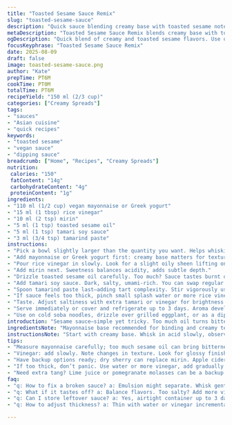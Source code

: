 ```yaml
---
title: "Toasted Sesame Sauce Remix"
slug: "toasted-sesame-sauce"
description: "Quick sauce blending creamy base with toasted sesame notes, brightened by rice vinegar, with a subtle umami twist from tamari and tamarind paste. Balanced acidity and nuttiness. Slightly thicker texture—good for drizzling or dipping. Takes about 6 minutes start to finish. Adaptable: works with vegan mayo or yogurt, not just classic mayo. Use toasted white or black sesame oil sparingly—too much overwhelms. Easy to tweak salt level depending on soy alternative. Great on cold noodles, grilled veggies or as sandwich spread."
metaDescription: "Toasted Sesame Sauce Remix blends creamy base with toasted sesame and umami. Ideal for noodles, veggies, or sandwiches. Quick and adaptable."
ogDescription: "Quick blend of creamy and toasted sesame flavors. Use on noodles, grilled veggies, or as a dip. Only 6 minutes to make."
focusKeyphrase: "Toasted Sesame Sauce Remix"
date: 2025-08-09
draft: false
image: toasted-sesame-sauce.png
author: "Kate"
prepTime: PT6M
cookTime: PT0M
totalTime: PT6M
recipeYield: "150 ml (2/3 cup)"
categories: ["Creamy Spreads"]
tags:
- "sauces"
- "Asian cuisine"
- "quick recipes"
keywords:
- "toasted sesame"
- "vegan sauce"
- "dipping sauce"
breadcrumb: ["Home", "Recipes", "Creamy Spreads"]
nutrition: 
 calories: "150"
 fatContent: "14g"
 carbohydrateContent: "4g"
 proteinContent: "1g"
ingredients:
- "110 ml (1/2 cup) vegan mayonnaise or Greek yogurt"
- "15 ml (1 tbsp) rice vinegar"
- "10 ml (2 tsp) mirin"
- "5 ml (1 tsp) toasted sesame oil"
- "5 ml (1 tsp) tamari soy sauce"
- "3 ml (3/4 tsp) tamarind paste"
instructions:
- "Pick a bowl slightly larger than the quantity you want. Helps whisking without splatter."
- "Add mayonnaise or Greek yogurt first: creamy base matters for texture—too runny changes consistency drastically."
- "Pour rice vinegar in slowly. Look for a slight oily sheen lifting on surface—acid hitting fats."
- "Add mirin next. Sweetness balances acidity, adds subtle depth."
- "Drizzle toasted sesame oil carefully. Too much? Sauce tastes burnt or bitter; little is enough to coat flavor."
- "Add tamari soy sauce. Dark, salty, umami-rich. You can swap regular soy but decrease salt elsewhere if needed."
- "Spoon tamarind paste last—adding tart complexity. Stir vigorously using a small whisk or fork. Look for homogenous, slightly glossy texture."
- "If sauce feels too thick, pinch small splash water or more rice vinegar until preferred pour consistency."
- "Taste. Adjust saltiness with extra tamari or vinegar for brightness. Remember: sauce thickens further chilling."
- "Serve immediately or cover and refrigerate up to 3 days. Aroma develops deeper over time but keep oil from settling."
- "Use on cold soba noodles, drizzle over grilled eggplant, or as a dip for fresh crunchy veggies."
introduction: "Sesame sauce—simple yet tricky. Too much oil turns bitter; not enough, it’s flat. Mayonnaise or yogurt anchors the texture, holding everything together. Acid brightens, lifts the fat, stops it from going heavy. Tamarind paste gives a subtle fruity tartness; you won’t find this in a basic sesame mayo blend but it cuts richness beautifully. With fast prep—whisk and done in minutes. No cooking needed, just measured mixing. In a rush? Use store-bought mayo but beware of extra sugar throwing off balance. Toasted sesame oil: it’s gold, use as a flavor accent. Overdo and bitterness screams. Mirin softens, rounds acidity with subtle sweetness instead of sugar loads. Tweak vinegar to taste—faster ripened or mellow depending on brand. Watch for separation after refrigeration—whisk to restore emulsion. A sauce you can riff on, substitute, and keep handy."
ingredientsNote: "Mayonnaise base recommended for binding and creamy texture. Vegan mayo or Greek yogurt acceptable—Greek yogurt makes it tangier, less fatty, but thinner. Rice vinegar preferred for mild acidity without sharpness. Apple cider works but flavor shifts. Mirin: Japanese sweet rice wine—balances acidity. No mirin? Substitute with dry sherry with less sugar or a teaspoon honey plus a splash water. Toasted sesame oil: potent, small amounts essential. Fresh toasted oil far superior to old, rancid oil—smell before use. Soy sauce: tamari preferred gluten-free option, deeper flavor, less sharp. Regular soy sauce fine if gluten not a concern, reduce quantity slightly to manage salt. Tamarind paste adds a unique sour layer. No paste? Squeeze lime juice (less viscous so add carefully) or pomegranate molasses for complexity. Adjust consistency with water or extra vinegar—goal is pourable, not watery."
instructionsNote: "Start with creamy base. Whisk in acid slowly, observing texture changes. The slight separation or oil sheen indicates when you’ve activated flavor layers. Add sweetener next to round off sharp edges of vinegar. Sesame oil last to control bitterness. Tamarind paste last for best incorporation without clumps. Whisk vigorously to blend, creating a shiny, smooth emulsion. If sauce tastes too thick or clumpy, thin with minute amounts of water or additional vinegar, mixing carefully. Avoid overwhisking which can thin sauce too much or break emulsion. Refrigerate if not used immediately—will thicken and flavor will intensify. Always stir before serving; oil may separate on top. Use immediately after mixing for freshest aroma and bright flavors. Perfect cold; heat ruins sesame oil fragrance. Practical tip: measure accurately—not eyeball oil; bitterness sneaks in fast if overpoured. Also, avoid metal utensils affecting tamarind flavor—wooden or plastic preferred."
tips:
- "Measure mayonnaise carefully; too much sesame oil can bring bitterness. Follow steps in order, adds texture. Watch for oily sheen."
- "Vinegar: add slowly. Note changes in texture. Look for glossy finish—it’s key. Balance acidity with sweetness from mirin."
- "Have backup options ready; dry sherry can replace mirin. Apple cider vinegar can work but test flavor carefully. Adjust salt levels."
- "If too thick, don’t panic. Use water or more vinegar, add gradually. Each ingredient’s quality matters—old sesame oil? Toss it."
- "Need extra tang? Lime juice or pomegranate molasses can be a backup for tamarind. Small amounts, too much overwhelms flavors."
faq:
- "q: How to fix a broken sauce? a: Emulsion might separate. Whisk gently. Not too fast. Try adding a drop of water slowly. Reset texture."
- "q: What if it tastes off? a: Balance flavors. Too salty? Add more vinegar. Sweetness? Adjust with mirin. Always taste as you go."
- "q: Can I store leftover sauce? a: Yes, airtight container up to 3 days. Aroma develops but keep an eye on separation. Stir before using."
- "q: How to adjust thickness? a: Thin with water or vinegar incrementally. Aim for pourable but not watery. Creamy base crucial."

---
```

